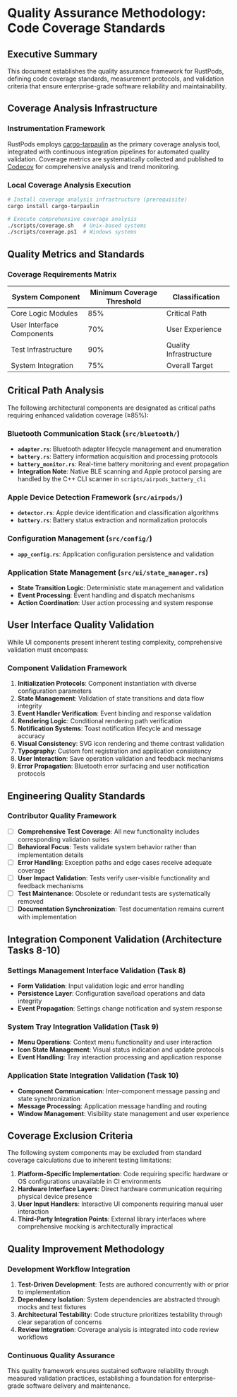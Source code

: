 # Quality Assurance Methodology: Code Coverage Standards

## Executive Summary

This document establishes the quality assurance framework for RustPods, defining code coverage standards, measurement protocols, and validation criteria that ensure enterprise-grade software reliability and maintainability.

## Coverage Analysis Infrastructure

### Instrumentation Framework
RustPods employs [cargo-tarpaulin](https://github.com/xd009642/tarpaulin) as the primary coverage analysis tool, integrated with continuous integration pipelines for automated quality validation. Coverage metrics are systematically collected and published to [Codecov](https://codecov.io) for comprehensive analysis and trend monitoring.

### Local Coverage Analysis Execution
```bash
# Install coverage analysis infrastructure (prerequisite)
cargo install cargo-tarpaulin

# Execute comprehensive coverage analysis
./scripts/coverage.sh   # Unix-based systems
./scripts/coverage.ps1  # Windows systems
```

## Quality Metrics and Standards

### Coverage Requirements Matrix

| System Component | Minimum Coverage Threshold | Classification |
|------------------|---------------------------|----------------|
| Core Logic Modules | 85% | Critical Path |
| User Interface Components | 70% | User Experience |
| Test Infrastructure | 90% | Quality Infrastructure |
| System Integration | 75% | Overall Target |

## Critical Path Analysis

The following architectural components are designated as critical paths requiring enhanced validation coverage (≥85%):

### Bluetooth Communication Stack (`src/bluetooth/`)
- **`adapter.rs`**: Bluetooth adapter lifecycle management and enumeration
- **`battery.rs`**: Battery information acquisition and processing protocols
- **`battery_monitor.rs`**: Real-time battery monitoring and event propagation
- **Integration Note**: Native BLE scanning and Apple protocol parsing are handled by the C++ CLI scanner in `scripts/airpods_battery_cli`

### Apple Device Detection Framework (`src/airpods/`)
- **`detector.rs`**: Apple device identification and classification algorithms  
- **`battery.rs`**: Battery status extraction and normalization protocols

### Configuration Management (`src/config/`)
- **`app_config.rs`**: Application configuration persistence and validation

### Application State Management (`src/ui/state_manager.rs`)
- **State Transition Logic**: Deterministic state management and validation
- **Event Processing**: Event handling and dispatch mechanisms
- **Action Coordination**: User action processing and system response

## User Interface Quality Validation

While UI components present inherent testing complexity, comprehensive validation must encompass:

### Component Validation Framework
1. **Initialization Protocols**: Component instantiation with diverse configuration parameters
2. **State Management**: Validation of state transitions and data flow integrity  
3. **Event Handler Verification**: Event binding and response validation
4. **Rendering Logic**: Conditional rendering path verification
5. **Notification Systems**: Toast notification lifecycle and message accuracy
6. **Visual Consistency**: SVG icon rendering and theme contrast validation
7. **Typography**: Custom font registration and application consistency
8. **User Interaction**: Save operation validation and feedback mechanisms
9. **Error Propagation**: Bluetooth error surfacing and user notification protocols

## Engineering Quality Standards

### Contributor Quality Framework
- [ ] **Comprehensive Test Coverage**: All new functionality includes corresponding validation suites
- [ ] **Behavioral Focus**: Tests validate system behavior rather than implementation details
- [ ] **Error Handling**: Exception paths and edge cases receive adequate coverage
- [ ] **User Impact Validation**: Tests verify user-visible functionality and feedback mechanisms
- [ ] **Test Maintenance**: Obsolete or redundant tests are systematically removed
- [ ] **Documentation Synchronization**: Test documentation remains current with implementation

## Integration Component Validation (Architecture Tasks 8-10)

### Settings Management Interface Validation (Task 8)
- **Form Validation**: Input validation logic and error handling
- **Persistence Layer**: Configuration save/load operations and data integrity
- **Event Propagation**: Settings change notification and system response

### System Tray Integration Validation (Task 9)  
- **Menu Operations**: Context menu functionality and user interaction
- **Icon State Management**: Visual status indication and update protocols
- **Event Handling**: Tray interaction processing and application response

### Application State Integration Validation (Task 10)
- **Component Communication**: Inter-component message passing and state synchronization
- **Message Processing**: Application message handling and routing
- **Window Management**: Visibility state management and user experience

## Coverage Exclusion Criteria

The following system components may be excluded from standard coverage calculations due to inherent testing limitations:

1. **Platform-Specific Implementation**: Code requiring specific hardware or OS configurations unavailable in CI environments
2. **Hardware Interface Layers**: Direct hardware communication requiring physical device presence
3. **User Input Handlers**: Interactive UI components requiring manual user interaction
4. **Third-Party Integration Points**: External library interfaces where comprehensive mocking is architecturally impractical

## Quality Improvement Methodology

### Development Workflow Integration
1. **Test-Driven Development**: Tests are authored concurrently with or prior to implementation
2. **Dependency Isolation**: System dependencies are abstracted through mocks and test fixtures
3. **Architectural Testability**: Code structure prioritizes testability through clear separation of concerns
4. **Review Integration**: Coverage analysis is integrated into code review workflows

### Continuous Quality Assurance
This quality framework ensures sustained software reliability through measured validation practices, establishing a foundation for enterprise-grade software delivery and maintenance. 